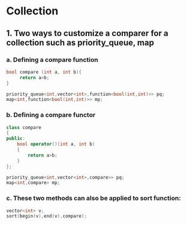 # Collection

## 1. Two ways to customize a comparer for a collection such as priority_queue, map

### a. Defining a compare function

```c++
bool compare (int a, int b){
     return a>b;
}

priority_queue<int,vector<int>,function<bool(int,int)>> pq;
map<int,function<bool(int,int)>> mp;
```

### b. Defining a compare functor

```c++
class compare
{
public:
    bool operator()(int a, int b)
    {
        return a>b;
    }
};

priority_queue<int,vector<int>,compare>> pq; 
map<int,compare> mp;
``` 

### c. These two methods can also be applied to sort function:

```c++
vector<int> v;
sort(begin(v),end(v),compare);
```

